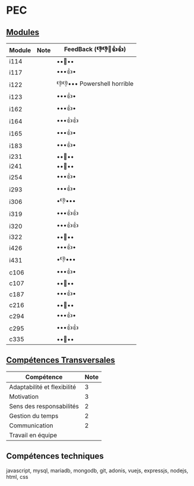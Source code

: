 # PEC

## [Modules](./Plan%20de%20formation%20technique.xlsx)
| Module | Note | FeedBack (👎👎👊👍👍)|
| --- | --- | --- |
| i114 | | ••👊•• |
| i117 | | •••👍• |
| i122 | | 👎👎••• Powershell horrible |
| i123 | | •••👍• |
| i162 | | •••👍• |
| i164 | | •••👍👍 |
| i165 | | •••👍• |
| i183 | | •••👍• |
| i231 | | ••👊•• |
| i241 | | ••👊•• |
| i254 | | •••👍• |
| i293 | | •••👍• |
| i306 | | •👎••• |
| i319 | | •••👍👍 |
| i320 | | •••👍👍 |
| i322 | | ••👊•• |
| i426 | | •••👍• |
| i431 | | •👎••• |
| c106 | | •••👍• |
| c107 | | ••👊•• |
| c187 | | •••👍• |
| c216 | | ••👊•• |
| c294 | | •••👍• |
| c295 | | •••👍👍 |
| c335 | | ••👊••

## [Compétences Transversales](./S-CompetencesTransversales.pdf)
| Compétence | Note |
| --- | --- |
| Adaptabilité et flexibilité | 3 |
| Motivation | 3 |
| Sens des responsabilités | 2 |
| Gestion du temps | 2 |
| Communication | 2 |
| Travail en équipe |  |

## Compétences techniques
javascript, mysql, mariadb, mongodb, git, adonis, vuejs, expressjs, nodejs, html, css